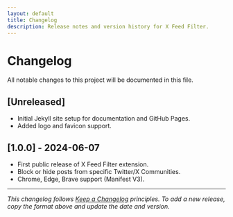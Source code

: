 ```yaml
---
layout: default
title: Changelog
description: Release notes and version history for X Feed Filter.
---
```


# Changelog

All notable changes to this project will be documented in this file.

## [Unreleased]

- Initial Jekyll site setup for documentation and GitHub Pages.
- Added logo and favicon support.

## [1.0.0] - 2024-06-07

- First public release of X Feed Filter extension.
- Block or hide posts from specific Twitter/X Communities.
- Chrome, Edge, Brave support (Manifest V3).

---

_This changelog follows [Keep a Changelog](https://keepachangelog.com/en/1.0.0/) principles. To add a new release, copy the format above and update the date and version._
